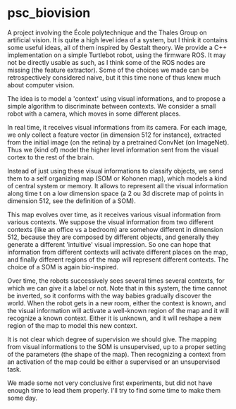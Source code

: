 # psc_biovision
A project involving the École polytechnique and the Thales Group on artificial vision. It is quite a high level idea of a system, but I think it contains some useful ideas, all of them inspired by Gestalt theory. We provide a C++ implementation on a simple Turtlebot robot, using the firmware ROS. It may not be directly usable as such, as I think some of the ROS nodes are missing (the feature extractor). Some of the choices we made can be retrospectively considered naive, but it this time none of thus knew much about computer vision.

The idea is to model a 'context' using visual informations, and to propose a simple algorithm to discriminate between contexts. We consider a small robot with a camera, which moves in some different places.

In real time, it receives visual informations from its camera. For each image, we only collect a feature vector (in dimension 512 for instance), extracted from the initial image (on the retina) by a pretrained ConvNet (on ImageNet). Thus we (kind of) model the higher level information sent from the visual cortex to the rest of the brain.

Instead of just using these visual informations to classify objects, we send them to a self organizing map (SOM or Kohonen map), which models a kind of central system or memory. It allows to represent all the visual information along time t on a low dimension space (a 2 ou 3d discrete map of points in dimension 512, see the definition of a SOM).

This map evolves over time, as it receives various visual information from various contexts. We suppose the visual information from two different contexts (like an office vs a bedroom) are somehow different in dimension 512, because they are composed by different objects, and generally they generate a different 'intuitive' visual impression. So one can hope that information from different contexts will activate different places on the map, and finally different regions of the map will represent different contexts. The choice of a SOM is again bio-inspired.

Over time, the robots successively sees several times several contexts, for which we can give it a label or not. Note that in this system, the time cannot be inverted, so it conforms with the way babies gradually discover the world. When the robot gets in a new room, either the context is known, and the visual information will activate a well-known region of the map and it will recognize a known context. Either it is unknown, and it will reshape a new region of the map to model this new context.

It is not clear which degree of supervision we should give. The mapping from visual informations to the SOM is unsupervised, up to a proper setting of the parameters (the shape of the map). Then recognizing a context from an activation of the map could be either a supervised or an unsupervised task.

We made some not very conclusive first experiments, but did not have enough time to lead them properly. I'll try to find some time to make them some day.
